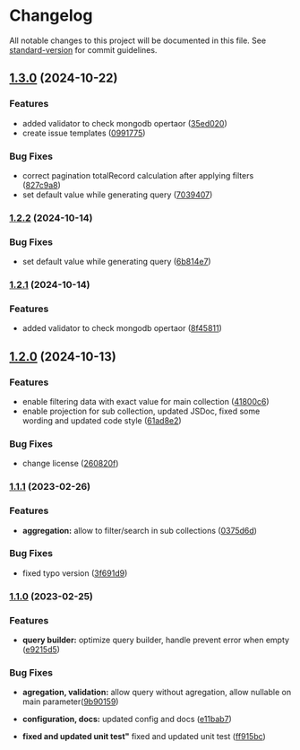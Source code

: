 # Changelog

All notable changes to this project will be documented in this file. See [standard-version](https://github.com/conventional-changelog/standard-version) for commit guidelines.

## [1.3.0](https://github.com/mrbontor/mongo-pagination/compare/v1.2.0...v1.3.0) (2024-10-22)


### Features

* added validator to check mongodb opertaor ([35ed020](https://github.com/mrbontor/mongo-pagination/commit/35ed020b9b070e7eb84d05ccdf9e21d501c4c66b))
* create issue templates ([0991775](https://github.com/mrbontor/mongo-pagination/commit/0991775b85b15f54efdd75754b0145eda2441a7a))


### Bug Fixes

* correct pagination totalRecord calculation after applying filters ([827c9a8](https://github.com/mrbontor/mongo-pagination/commit/827c9a8b8ff7e47475f1c90c9f4e0bd329af2fa8))
* set default value while generating query ([7039407](https://github.com/mrbontor/mongo-pagination/commit/7039407513da33c40781a4b02f2b679bd7304a5e))

### [1.2.2](https://github.com/mrbontor/mongo-pagination/compare/v1.2.1...v1.2.2) (2024-10-14)


### Bug Fixes

* set default value while generating query ([6b814e7](https://github.com/mrbontor/mongo-pagination/commit/6b814e70e30fa626f860635d33fbba33d8501dc8))

### [1.2.1](https://github.com/mrbontor/mongo-pagination/compare/v1.2.0...v1.2.1) (2024-10-14)


### Features

* added validator to check mongodb opertaor ([8f45811](https://github.com/mrbontor/mongo-pagination/commit/8f458112646937447d0d27a83aa671cc6583f9b4))

## [1.2.0](https://github.com/mrbontor/mongo-pagination/compare/v1.1.1...v1.2.0) (2024-10-13)


### Features

* enable filtering data with exact value for main collection ([41800c6](https://github.com/mrbontor/mongo-pagination/commit/41800c627803648105dadd73d5c02804d303443c))
* enable projection for sub collection, updated JSDoc, fixed some wording and updated code style ([61ad8e2](https://github.com/mrbontor/mongo-pagination/commit/61ad8e2fb90c3167931a3ea76be97d4f47589192))


### Bug Fixes

* change license ([260820f](https://github.com/mrbontor/mongo-pagination/commit/260820fc53c8ea00eb6ca769ac1076c6e337388e))

### [1.1.1](https://github.com/mrbontor/mongo-pagination/compare/v1.1.0...v1.1.1) (2023-02-26)


### Features

* **aggregation:** allow to filter/search in sub collections ([0375d6d](https://github.com/mrbontor/mongo-pagination/commit/0375d6ddd2282f0b61cab47e8f4ff90c295290c3))


### Bug Fixes

* fixed typo version ([3f691d9](https://github.com/mrbontor/mongo-pagination/commit/3f691d9face3a6cd4706b6608f750f547ef9948e))

### [1.1.0](https://github.com/mrbontor/mongo-pagination/compare/v1.0.2...v1.1.0) (2023-02-25)


### Features

* **query builder:** optimize query builder, handle prevent error when empty ([e9215d5](https://github.com/mrbontor/mongo-pagination/commit/e9215d5d5ac85a38fbfebb9b49051faa81bb7b25))

### Bug Fixes

* **agregation, validation:** allow query without agregation, allow nullable on main parameter([9b90159](https://github.com/mrbontor/mongo-pagination/tree/e11bab7333fa0d25a169470c8c550d23b71f5dcd))

* **configuration, docs:** updated config and docs ([e11bab7](https://github.com/mrbontor/mongo-pagination/tree/e11bab7333fa0d25a169470c8c550d23b71f5dcd))

* **fixed and updated unit test"** fixed and updated unit test ([ff915bc](https://github.com/mrbontor/mongo-pagination/tree/e11bab7333fa0d25a169470c8c550d23b71f5dcd))
